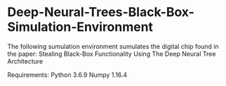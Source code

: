 # Deep-Neural-Trees-Black-Box-Simulation-Environment

The following sumulation environment sumulates the digital chip found in the paper:
Stealing Black-Box Functionality Using The Deep Neural Tree Architecture

Requirements:
Python 3.6.9
Numpy  1.16.4

